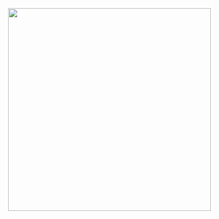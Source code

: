 <p align="center">
  <img src="https://github.com/Amine-jabote/Chatb-UTT/assets/114097461/010ac8d4-17fa-46d8-bbe0-3c0cd1255eb1" width="400" />
</p>
